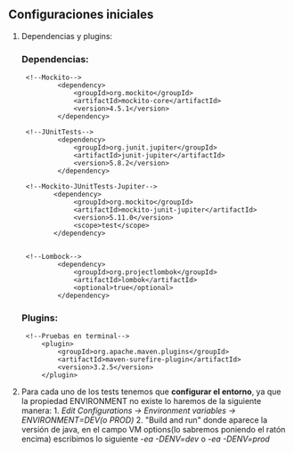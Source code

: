 ## Configuraciones iniciales 
1. Dependencias y plugins:

   ### Dependencias:
        <!--Mockito-->        
                <dependency>
                    <groupId>org.mockito</groupId>
                    <artifactId>mockito-core</artifactId>
                    <version>4.5.1</version>
                </dependency>
        
        <!--JUnitTests-->
                <dependency>
                    <groupId>org.junit.jupiter</groupId>
                    <artifactId>junit-jupiter</artifactId>
                    <version>5.8.2</version>
                </dependency>

        <!--Mockito-JUnitTests-Jupiter-->
               <dependency>
                    <groupId>org.mockito</groupId>
                    <artifactId>mockito-junit-jupiter</artifactId>
                    <version>5.11.0</version>
                    <scope>test</scope>
               </dependency>

           
        <!--Lombock-->        
                <dependency>
                    <groupId>org.projectlombok</groupId>
                    <artifactId>lombok</artifactId>
                    <optional>true</optional>
                </dependency>

   ### Plugins:
        <!--Pruebas en terminal-->
            <plugin>
                <groupId>org.apache.maven.plugins</groupId>
                <artifactId>maven-surefire-plugin</artifactId>
                <version>3.2.5</version>
            </plugin>


2. Para cada uno de los tests tenemos que **configurar el entorno**, ya que la propiedad ENVIRONMENT no existe lo haremos de la siguiente manera:
          1. *Edit Configurations -> Environment variables -> ENVIRONMENT=DEV(o PROD)*
          2. "Build and run" donde aparece la versión de java, en el campo VM options(lo sabremos poniendo el ratón encima) escribimos lo siguiente *-ea -DENV=dev* o  *-ea -DENV=prod*




